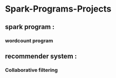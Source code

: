 # Spark-Programs-Projects

## spark program :
### wordcount program

## recommender system :
### Collaborative filtering 

